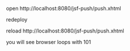 
open http://localhost:8080/jsf-push/push.xhtml

redeploy

reload http://localhost:8080/jsf-push/push.xhtml

you will see browser loops with 101  


